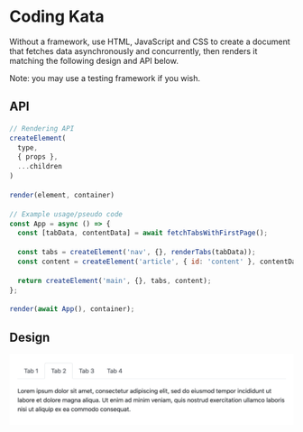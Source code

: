 # Coding Kata

Without a framework, use HTML, JavaScript and CSS to create a document that fetches data asynchronously and concurrently, then renders it matching the following design and API below.

Note: you may use a testing framework if you wish.

## API

```js
// Rendering API
createElement(
  type,
  { props },
  ...children
)

render(element, container)

// Example usage/pseudo code
const App = async () => {
  const [tabData, contentData] = await fetchTabsWithFirstPage();

  const tabs = createElement('nav', {}, renderTabs(tabData));
  const content = createElement('article', { id: 'content' }, contentData);

  return createElement('main', {}, tabs, content);
};

render(await App(), container);
```

## Design

![design](tabs-design.png)
